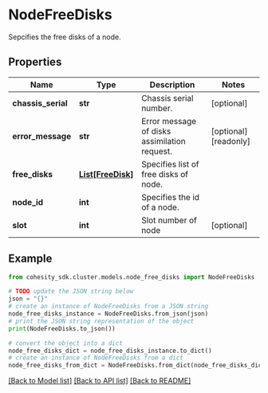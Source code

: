 # NodeFreeDisks

Sepcifies the free disks of a node.

## Properties

Name | Type | Description | Notes
------------ | ------------- | ------------- | -------------
**chassis_serial** | **str** | Chassis serial number. | [optional] 
**error_message** | **str** | Error message of disks assimilation request. | [optional] [readonly] 
**free_disks** | [**List[FreeDisk]**](FreeDisk.md) | Specifies list of free disks of node. | 
**node_id** | **int** | Specifies the id of a node. | 
**slot** | **int** | Slot number of node | [optional] 

## Example

```python
from cohesity_sdk.cluster.models.node_free_disks import NodeFreeDisks

# TODO update the JSON string below
json = "{}"
# create an instance of NodeFreeDisks from a JSON string
node_free_disks_instance = NodeFreeDisks.from_json(json)
# print the JSON string representation of the object
print(NodeFreeDisks.to_json())

# convert the object into a dict
node_free_disks_dict = node_free_disks_instance.to_dict()
# create an instance of NodeFreeDisks from a dict
node_free_disks_from_dict = NodeFreeDisks.from_dict(node_free_disks_dict)
```
[[Back to Model list]](../README.md#documentation-for-models) [[Back to API list]](../README.md#documentation-for-api-endpoints) [[Back to README]](../README.md)


